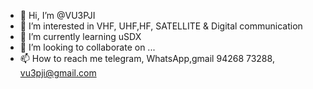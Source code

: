 - 👋 Hi, I’m @VU3PJI
- 👀 I’m interested in VHF, UHF,HF, SATELLITE & Digital communication
- 🌱 I’m currently learning uSDX
- 💞️ I’m looking to collaborate on ...
- 📫 How to reach me telegram, WhatsApp,gmail  94268 73288, vu3pji@gmail.com 

<!---
VU3PJI/VU3PJI is a ✨ special ✨ repository because its `README.md` (this file) appears on your GitHub profile.
You can click the Preview link to take a look at your changes.
--->
